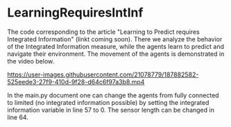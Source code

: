 # LearningRequiresIntInf
The code corresponding to the article "Learning to Predict requires Integrated Information" (linkt coming soon). 
There we analyze the behavior of the Integrated Information measure, while the agents learn to predict and navigate their environment. The movement
of the agents is demonstrated in the video below.



https://user-images.githubusercontent.com/21078779/187882582-525eede3-27f9-410d-9f28-d64c6f97a3b8.mp4



In the main.py document one can change the agents from fully connected to limited (no integrated information possible) by setting the integrated information 
variable in line 57 to 0. 
The sensor length can be changed in line 64.
